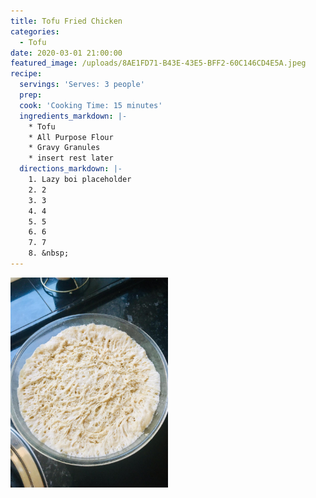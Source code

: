 ```yaml
---
title: Tofu Fried Chicken
categories:
  - Tofu
date: 2020-03-01 21:00:00
featured_image: /uploads/8AE1FD71-B43E-43E5-BFF2-60C146CD4E5A.jpeg
recipe:
  servings: 'Serves: 3 people'
  prep:
  cook: 'Cooking Time: 15 minutes'
  ingredients_markdown: |-
    * Tofu
    * All Purpose Flour
    * Gravy Granules
    * insert rest later
  directions_markdown: |-
    1. Lazy boi placeholder
    2. 2
    3. 3
    4. 4
    5. 5
    6. 6
    7. 7
    8. &nbsp;
---
```


<img src="/images/test.jpg" alt="test image size" height="50%" width="50%">


